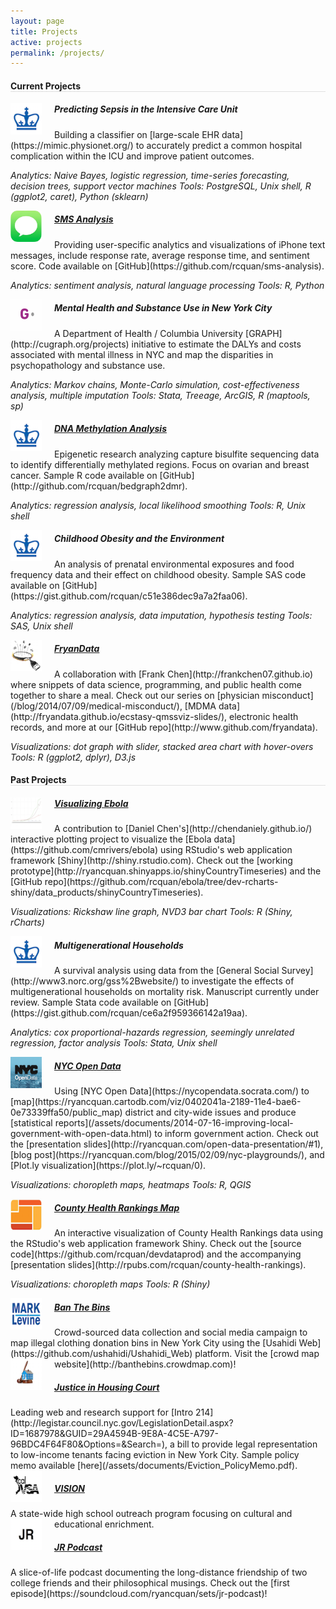 ```yaml
---
layout: page
title: Projects
active: projects
permalink: /projects/
---
```


<h4 style="border-bottom: 1px solid #e0e0e0">Current Projects</h4>

<img src="/assets/images/columbia.png" width = "50" height = "50" align = "left" style = "margin: 0px 20px 0px 0px">
<h5>Predicting Sepsis in the Intensive Care Unit</h5>
Building a classifier on [large-scale EHR data](https://mimic.physionet.org/) to accurately predict a common hospital complication within the ICU and improve patient outcomes.

*Analytics: Naive Bayes, logistic regression, time-series forecasting, decision trees, support vector machines*
*Tools: PostgreSQL, Unix shell, R (ggplot2, caret), Python (sklearn)*

<img src="/assets/images/sms.png" width = "50" height = "50" align = "left" style = "margin: 0px 20px 0px 0px">
<h5><a href = "https://github.com/rcquan/sms-analysis">SMS Analysis</a></h5>
Providing user-specific analytics and visualizations of iPhone text messages, include response rate, average response time, and sentiment score. Code available on [GitHub](https://github.com/rcquan/sms-analysis).

*Analytics: sentiment analysis, natural language processing*
*Tools: R, Python*

<img src="/assets/images/cugraph.png" width = "50" height = "50" align = "left" style = "margin: 0px 20px 0px 0px">
<h5>Mental Health and Substance Use in New York City</h5>
A Department of Health / Columbia University [GRAPH](http://cugraph.org/projects) initiative to estimate the DALYs and costs associated with mental illness in NYC and map the disparities in psychopathology and substance use. 

*Analytics: Markov chains, Monte-Carlo simulation, cost-effectiveness analysis, multiple imputation*
*Tools: Stata, Treeage, ArcGIS, R (maptools, sp)*

<img src="/assets/images/columbia.png" width = "50" height = "50" align = "left" style = "margin: 0px 20px 0px 0px">
<h5><a href = "https://github.com/rcquan/bedgraph2dmr">DNA Methylation Analysis</a></h5>
Epigenetic research analyzing capture bisulfite sequencing data to identify differentially methylated regions. Focus on ovarian and breast cancer. Sample R code available on [GitHub](http://github.com/rcquan/bedgraph2dmr).

*Analytics: regression analysis, local likelihood smoothing*
*Tools: R, Unix shell*

<img src="/assets/images/columbia.png" width = "50" height = "50" align = "left" style = "margin: 0px 20px 0px 0px">
<h5>Childhood Obesity and the Environment</h5>
An analysis of prenatal environmental exposures and food frequency data and their effect on childhood obesity. Sample SAS code available on [GitHub](https://gist.github.com/rcquan/c51e386dec9a7a2faa06).

*Analytics: regression analysis, data imputation, hypothesis testing*
*Tools: SAS, Unix shell*

<img src="/assets/images/fryandata-logo.png" width = "50" height = "50" align = "left" style = "margin: 0px 20px 0px 0px">
<h5><a href="http://github.com/fryandata" target="_blank">FryanData</a></h5>
A collaboration with [Frank Chen](http://frankchen07.github.io) where snippets of data science, programming, and public health come together to share a meal. Check out our series on [physician misconduct](/blog/2014/07/09/medical-misconduct/), [MDMA data](http://fryandata.github.io/ecstasy-qmssviz-slides/), electronic health records, and more at our [GitHub repo](http://www.github.com/fryandata).

*Visualizations: dot graph with slider, stacked area chart with hover-overs*
*Tools: R (ggplot2, dplyr), D3.js*

<h4 style="border-bottom: 1px solid #e0e0e0">Past Projects</h4>

<img src="/assets/images/ebola.png" width = "50" height = "50" align = "left" style = "margin: 0px 20px 0px 0px">
<h5><a href="https://ryancquan.shinyapps.io/shinyCountryTimeseries/" target="_blank">Visualizing Ebola</a></h5>
A contribution to [Daniel Chen's](http://chendaniely.github.io/) interactive plotting project to visualize the [Ebola data](https://github.com/cmrivers/ebola) using RStudio's web application framework [Shiny](http://shiny.rstudio.com). Check out the [working prototype](http://ryancquan.shinyapps.io/shinyCountryTimeseries) and the [GitHub repo](https://github.com/rcquan/ebola/tree/dev-rcharts-shiny/data_products/shinyCountryTimeseries).

*Visualizations: Rickshaw line graph, NVD3 bar chart*
*Tools: R (Shiny, rCharts)*

<img src="/assets/images/columbia.png" width = "50" height = "50" align = "left" style = "margin: 0px 20px 0px 0px">
<h5>Multigenerational Households</h5>
A survival analysis using data from the [General Social Survey](http://www3.norc.org/gss%2Bwebsite/) to investigate the effects of multigenerational households on mortality risk. Manuscript currently under review. Sample Stata code available on [GitHub](https://gist.github.com/rcquan/ce6a2f959366142a19aa).

*Analytics: cox proportional-hazards regression, seemingly unrelated regression, factor analysis*
*Tools: Stata, Unix shell*

<img src="/assets/images/nyc-open-data.png" width = "50" height = "50" align = "left" style = "margin: 0px 20px 0px 0px">
<h5><a href="http://housingcourt.weebly.com/" target="_blank">NYC Open Data</a></h5>
Using [NYC Open Data](https://nycopendata.socrata.com/) to [map](https://ryancquan.cartodb.com/viz/0402041a-2189-11e4-bae6-0e73339ffa50/public_map) district and city-wide issues and produce [statistical reports](/assets/documents/2014-07-16-improving-local-government-with-open-data.html) to inform government action. Check out the [presentation slides](http://ryancquan.com/open-data-presentation/#1), [blog post](https://ryancquan.com/blog/2015/02/09/nyc-playgrounds/), and [Plot.ly visualization](https://plot.ly/~rcquan/0). 

*Visualizations: choropleth maps, heatmaps*
*Tools: R, QGIS*

<img src="/assets/images/chr.png" width = "50" height = "50" align = "left" style = "margin: 0px 20px 0px 0px">
<h5><a href="https://ryancquan.shinyapps.io/county-health-rankings/" target="_blank">County Health Rankings Map</a></h5>
An interactive visualization of County Health Rankings data using the RStudio's web application framework Shiny. Check out the [source code](https://github.com/rcquan/devdataprod) and the accompanying [presentation slides](http://rpubs.com/rcquan/county-health-rankings).

*Visualizations: choropleth maps*
*Tools: R (Shiny)*

<img src="/assets/images/levine.png" width = "50" height = "50" align = "left" style = "margin: 0px 20px 0px 0px">
<h5><a href="http://banthebins.crowdmap.com" target="_blank">Ban The Bins</a></h5>
Crowd-sourced data collection and social media campaign to map illegal clothing donation bins in New York City using the [Usahidi Web](https://github.com/ushahidi/Ushahidi_Web) platform. Visit the [crowd map website](http://banthebins.crowdmap.com)!

<img src="/assets/images/housing-court.png" width = "50" height = "50" align = "left" style = "margin: 0px 20px 0px 0px">
<h5><a href="http://housingcourt.weebly.com/" target="_blank">Justice in Housing Court</a></h5>
Leading web and research support for [Intro 214](http://legistar.council.nyc.gov/LegislationDetail.aspx?ID=1687978&amp;GUID=29A4594B-9E8A-4C5E-A797-96BDC4F64F80&amp;Options=&amp;Search=), a bill to provide legal representation to low-income tenants facing eviction in New York City. Sample policy memo available [here](/assets/documents/Eviction_PolicyMemo.pdf).

<img src="/assets/images/vsa-logo.png" width = "50" height = "50" align = "left" style = "margin: 0px 20px 0px 0px">
<h5><a href = "http://calvsa.com/vision/" target = "_blank">VISION</a></h5>
A state-wide high school outreach program focusing on cultural and educational enrichment.

<img src="/assets/images/jr.png" width = "50" height = "50" align = "left" style = "margin: 0px 20px 0px 0px">
<h5><a href = "https://soundcloud.com/ryancquan/sets/jr-podcast" target="_blank">JR Podcast</a></h5>
A slice-of-life podcast documenting the long-distance friendship of two college friends and their philosophical musings. Check out the [first episode](https://soundcloud.com/ryancquan/sets/jr-podcast)!
